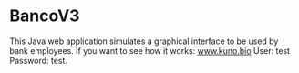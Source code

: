# BancoV3
This Java web application simulates a graphical interface to be used by bank employees. 
If you want to see how it works: www.kuno.bio 
User: test 
Password: test.
